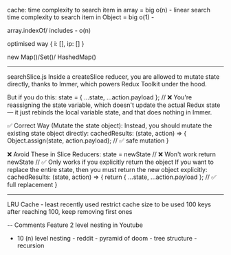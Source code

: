<!--
Home
Body
    Sidebar
        MenuItems
    MainContainer
        ButtonList
        VideoContainer
            VideoCard
 -->

cache:
time complexity to search item in array = big o(n) - linear search
time complexity to search item in Object = big o(1) -

array.indexOf/ includes - o(n)

optimised way
{
i: [],
ip: []
}

new Map()/Set()/ HashedMap()

---

searchSlice.js
Inside a createSlice reducer, you are allowed to mutate state directly, thanks to Immer, which powers Redux Toolkit under the hood.

But if you do this:
state = { ...state, ...action.payload }; // ❌
You're reassigning the state variable, which doesn't update the actual Redux state — it just rebinds the local variable state, and that does nothing in Immer.

✅ Correct Way (Mutate the state object):
Instead, you should mutate the existing state object directly:
cachedResults: (state, action) => {
Object.assign(state, action.payload); // ✅ safe mutation
}

❌ Avoid These in Slice Reducers:
state = newState // ❌ Won't work
return newState // ✅ Only works if you explicitly return the object
If you want to replace the entire state, then you must return the new object explicitly:
cachedResults: (state, action) => {
return { ...state, ...action.payload }; // ✅ full replacement
}

---

LRU Cache - least recently used
restrict cache size to be used 100 keys
after reaching 100, keep removing first ones

--
Comments Feature
2 level nesting in Youtube

- 10 (n) level nesting - reddit - pyramid of doom - tree structure - recursion
